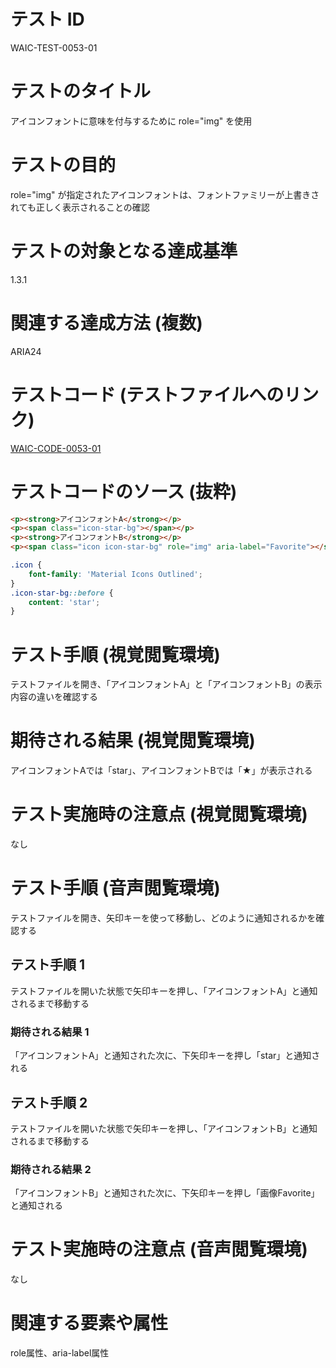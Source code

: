 # テスト ID

WAIC-TEST-0053-01

# テストのタイトル

アイコンフォントに意味を付与するために role="img" を使用

# テストの目的

role="img" が指定されたアイコンフォントは、フォントファミリーが上書きされても正しく表示されることの確認

# テストの対象となる達成基準

1.3.1

# 関連する達成方法 (複数)

ARIA24

# テストコード (テストファイルへのリンク)

[WAIC-CODE-0053-01](https://waic.github.io/as_test/WAIC-CODE/WAIC-CODE-0053-01.html)

# テストコードのソース (抜粋)

```HTML
<p><strong>アイコンフォントA</strong></p>
<p><span class="icon-star-bg"></span></p>
<p><strong>アイコンフォントB</strong></p>
<p><span class="icon icon-star-bg" role="img" aria-label="Favorite"></span></p>
```

```CSS
.icon {
    font-family: 'Material Icons Outlined';
}
.icon-star-bg::before {
    content: 'star';
}
```

# テスト手順 (視覚閲覧環境)

テストファイルを開き、「アイコンフォントA」と「アイコンフォントB」の表示内容の違いを確認する

# 期待される結果 (視覚閲覧環境)

アイコンフォントAでは「star」、アイコンフォントBでは「★」が表示される

# テスト実施時の注意点 (視覚閲覧環境)

なし

# テスト手順 (音声閲覧環境)

テストファイルを開き、矢印キーを使って移動し、どのように通知されるかを確認する

## テスト手順 1

テストファイルを開いた状態で矢印キーを押し、「アイコンフォントA」と通知されるまで移動する

### 期待される結果 1

「アイコンフォントA」と通知された次に、下矢印キーを押し「star」と通知される

## テスト手順 2

テストファイルを開いた状態で矢印キーを押し、「アイコンフォントB」と通知されるまで移動する

### 期待される結果 2

「アイコンフォントB」と通知された次に、下矢印キーを押し「画像Favorite」と通知される

# テスト実施時の注意点 (音声閲覧環境)

なし

# 関連する要素や属性

role属性、aria-label属性
